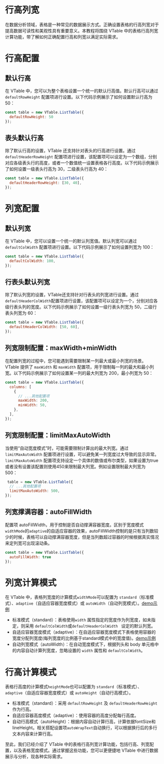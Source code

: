 # 行高列宽

在数据分析领域，表格是一种常见的数据展示方式。正确设置表格的行高列宽对于提高数据可读性和美观性具有重要意义。本教程将围绕 VTable 中的表格行高列宽计算功能，带了解如何正确配置行高和列宽以满足实际需求。

# 行高配置

## 默认行高

在 VTable 中，您可以为整个表格设置一个统一的默认行高值。默认行高可以通过 `defaultRowHeight` 配置项进行设置。以下代码示例展示了如何设置默认行高为 50：

```javascript
const table = new VTable.ListTable({
  defaultRowHeight: 50
});
```

## 表头默认行高

除了默认行高的设置，VTable 还支持针对表头的行高进行设置。通过 `defaultHeaderRowHeight` 配置项进行设置，该配置项可以设定为一个数组，分别对应各级表头行的高度，或者一个数值统一设置表格各行高度。以下代码示例展示了如何设置一级表头行高为 30，二级表头行高为 40：

```javascript
const table = new VTable.ListTable({
  defaultHeaderRowHeight: [30, 40],
});
```

# 列宽配置

## 默认列宽

在 VTable 中，您可以设置一个统一的默认列宽值。默认列宽可以通过 `defaultColWidth` 配置项进行设置。以下代码示例展示了如何设置列宽为 100：

```javascript
const table = new VTable.ListTable({
  defaultColWidth: 100,
});
```

## 行表头默认列宽

除了默认列宽的设置，VTable还支持针对行表头的列宽进行设置。通过`defaultHeaderColWidth`配置项进行设置，该配置项可以设定为一个，分别对应各级行表头列的宽度。以下代码示例展示了如何设置一级行表头列宽为 50，二级行表头列宽为 60：

```javascript
const table = new VTable.ListTable({
  defaultHeaderColWidth: [50, 60],
});
```

## 列宽限制配置：maxWidth+minWidth

在配置列宽的过程中，您可能遇到需要限制某一列最大或最小列宽的场景。VTable 提供了 `maxWidth` 和 `maxWidth` 配置项，用于限制每一列的最大和最小列宽。以下代码示例展示了如何设置某一列的最大列宽为 200，最小列宽为 50：

```javascript
const table = new VTable.ListTable({
  columns: [
    {
      // ...其他配置项
      maxWidth: 200,
      minWidth: 50,
    },
  ],
});
```

## 列宽限制配置：limitMaxAutoWidth

当使用“自动宽度模式”时，可能需要限制计算出的最大列宽。通过 `limitMaxAutoWidth` 配置项进行设置，可以避免某一列宽度过大导致的显示异常。`limitMaxAutoWidth` 配置项支持设定一个具体的数值或布尔类型，如果设置为true或者没有设置该配置则使用450来限制最大列宽。例如设置限制最大列宽为 500：

```javascript
 table = new VTable.ListTable({
  // ...其他配置项
  limitMaxAutoWidth: 500,
});
```

## 列宽撑满容器：autoFillWidth
配置项 autoFillWidth，用于控制是否自动撑满容器宽度。区别于宽度模式`widthMode`的`adaptive`的自适应容器的效果，autoFillWidth控制的是只有当列数较少的时候，表格可以自动撑满容器宽度，但是当列数超过容器的时候根据真实情况来定列宽可出现滚动条。
```javascript
const table = new VTable.ListTable({
  autoFillWidth: true
});
```

# 列宽计算模式

在 VTable 中，表格列宽度的计算模式`widthMode`可以配置为 `standard`（标准模式）、`adaptive`（自适应容器宽度模式）或 `autoWidth`（自动列宽模式）。[demo示例](https://visactor.io/vtable/demo/basic-functionality/width-mode-autoWidth)

- 标准模式（standard）：表格使用`width` 属性指定的宽度作为列宽度，如未指定，则采用 `defaultColWidth`或`defaultHeaderColWidth ` 设定的默认列宽。
- 自适应容器宽度模式（adaptive）：在自适应容器宽度模式下表格使用容器的宽度分配列宽度(每列宽度的比例基于standard模式中的宽度值)。[demo示例](https://visactor.io/vtable/demo/basic-functionality/width-mode-adaptive)
- 自动列宽模式（autoWidth）：在自动宽度模式下，根据列头和 body 单元格中的内容自动计算列宽度，忽略设置的 `width` 属性和 `defaultColWidth`。

# 行高计算模式

表格行高度的计算模式`heightMode`也可以配置为 `standard`（标准模式）、`adaptive`（自适应容器宽度模式）或 `autoHeight`（自动行高模式）。

- 标准模式（standard）：采用 `defaultRowHeight` 及 `defaultHeaderRowHeight` 作为行高。
- 自适应容器高度模式（adaptive）：使用容器的高度分配每行高度。
- 自动行高模式（autoHeight）：根据内容自动计算行高，计算依据fontSize和lineHeight。相关搭配设置项`autoWrapText`自动换行，可以根据换行后的多行文本内容来计算行高。

至此，我们已经介绍了 VTable 中的表格行高列宽计算功能，包括行高、列宽配置，以及表格宽度模式。通过掌握这些功能，您可以更便捷地 VTable 中进行数据展示与分析，现各种实际需求。